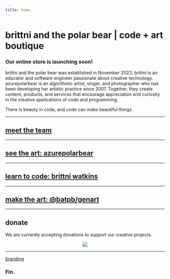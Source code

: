 ```yaml
---
title: home
---
```


# brittni and the polar bear | code + art boutique

### Our online store is launching soon!

brittni and the polar bear was established in November 2023.
brittni is an educator and software engineer passionate about creative technology.
azurepolarbear is an algorithmic artist, singer, and photographer
who has been developing her artistic practice since 2007.
Together, they create content, products, and services that encourage
appreciation and curiosity in the creative applications of code and programming.

There is beauty in code, and code can make beautiful things.

----

## [meet the team](./team.md)

---

## [see the art: azurepolarbear](https://azurepolarbear.github.io/)

---

## [learn to code: brittni watkins](https://blwatkins.github.io/learn-to-code/)

----

## [make the art: @batpb/genart](https://brittni-and-the-polar-bear.github.io/generative-art-library/)

----

## donate

We are currently accepting donations to support our creative projects.

<div style="text-align: center;">
<a href="https://www.buymeacoffee.com/brittniandthepolarbear"><img src="https://img.buymeacoffee.com/button-api/?text=Buy me a coffee&emoji=☕&slug=brittniandthepolarbear&button_colour=8828dc&font_colour=ffffff&font_family=Inter&outline_colour=ffffff&coffee_colour=FFDD00" /></a>

<script type='text/javascript' src='https://storage.ko-fi.com/cdn/widget/Widget_2.js'></script><script type='text/javascript'>kofiwidget2.init('Support me on Ko-fi', '8828dc', 'O5O717Q6YA');kofiwidget2.draw();</script>
<br/>
</div>

----

[branding](./branding/brand-palettes.md)

### Fin.
